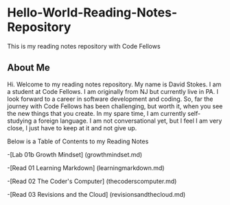 # Hello-World-Reading-Notes-Repository

This is my reading notes repository with Code Fellows

## About Me

Hi. Welcome to my reading notes repository.  My name is David Stokes. I am a student at Code Fellows. I am originally from NJ but currently live in PA. I look forward to a career in software development and coding. So, far the journey with Code Fellows has been challenging, but worth it, when you see the new things that you create. In my spare time, I am currently self-studying a foreign language. I am not conversational yet, but I feel I am very close, I just have to keep at it and not give up. 

Below is a Table of Contents to my Reading Notes

-[Lab 01b Growth Mindset] (growthmindset.md)

-[Read 01 Learning Markdown] (learningmarkdown.md)

-[Read 02 The Coder's Computer] (thecoderscomputer.md)

-[Read 03 Revisions and the Cloud] (revisionsandthecloud.md)





